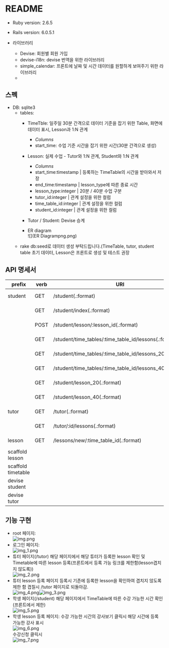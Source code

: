 # README



* Ruby version: 2.6.5

* Rails version: 6.0.5.1

* 라이브러리
  * Devise: 회원별 회원 가입
  * devise-i18n: devise 번역을 위한 라이브러리
  * simple_calendar: 프론트에 날짜 및 시간 데이터를 원할하게 보여주기 위한 라이브러리
  *
## 스펙
* DB: sqlite3
  * tables:
    * TimeTble: 일주일 30분 간격으로 데이터 기준을 잡기 위한 Table, 화면에 데이터 표시, Lesson과 1:N 관계
      * _Columns_
      * start_time: 수업 기준 시간을 잡기 위한 시간(30분 간격으로 생성)
    * Lesson: 실제 수업 - Tutor와 1:N 관계, Student와 1:N 관계
      * _Columns_
      * start_time:timestamp | 등록하는 TimeTable의 시간을 받아와서 저장
      * end_time:timestamp   | lesson_type에 따른 종료 시간
      * lesson_type:integer  | 20분 / 40분 수업 구분
      * tutor_id:integer     | 관계 설정을 위한 컬럼
      * time_table_id:integer | 관계 설정을 위한 컬럼
      * student_id:integer   | 관계 설정을 위한 컬럼
    * Tutor / Student: Devise 승계
    
    * ER diagram<br>![](ER Diagrampng.png)
  * rake db:seed로 데이터 생성 부탁드립니다.(TimeTable, tutor, student table 초기 데이터, Lesson은 프론트로 생성 및 테스트 권장


## API 명세서
| prefix             | verb | URI                                                      | Return                    |
|--------------------|------|----------------------------------------------------------|---------------------------|
| student            | GET  | /student(.:format)                                       | http status / @timetables |
|                    | GET  | /student/index(.:format)                                 | http status / @timetables |
|                    | POST | /student/lesson/:lesson_id(.:format)                     | http status / @lesson     |
|                    | GET  | /student/time_tables/:time_table_id/lessons(.:format)    | http status / @lessons    |
|                    | GET  | /student/time_tables/:time_table_id/lessons_20(.:format) | http status / @lessons    |
|                    | GET  | /student/time_tables/:time_table_id/lessons_40(.:format) | http status / @lessons    |
|                    | GET  | /student/lesson_20(.:format)                             | http status / @lessons    |
|                    | GET  | /student/lesson_40(.:format)                             | http status / @lessons    |
| tutor              | GET  | /tutor(.:format)                                         | http status / @timetables |
|                    | GET  | /tutor/:id/lessons(.:format)                             | http status / @timetables |
| lesson             | GET  | /lessons/new/:time_table_id(.:format)                    | http status / @lesson     |
| scaffold  lesson   |      |                                                          |                           |
| scaffold timetable |      |                                                          |                           |
| devise student     |      |                                                          |                           |
| devise tutor       |      |                                                          |                           |
## 기능 구현
* root 페이지:<br>![img.png](img.png)
* 로그인 페이지:<br>![img_1.png](img_1.png)
* 튜터 페이지(/tutor) 해당 페이지에서 해당 튜터가 등록한 lesson 확인  및 Timetable에 따른 lesson 등록(프론트에서 등록 가능 링크를 제한함(lesson겹치지 않도록))<br>![img_2.png](img_2.png) 
* 튜터 lesson 등록 페이지 등록시 기존에 등록한 lesson을 확인하여 겹치지 않도록 제한 함 겹칠시 /tutor 페이지로 되돌아감.<br>![img_4.png](img_4.png)![img_3.png](img_3.png)
* 학생 페이지(/student) 해당 페이지에서 TimeTable에 따른 수강 가능한 시간 확인 (프론트에서 제한)<br>![img_5.png](img_5.png)
* 학생 lesson 등록 페이지: 수강 가능한 시간의 강사보기 클릭시 해당 시간에 등록 가능한 강사 표시<br>![img_6.png](img_6.png)<br>수강신청 클릭시<br>![img_7.png](img_7.png)
